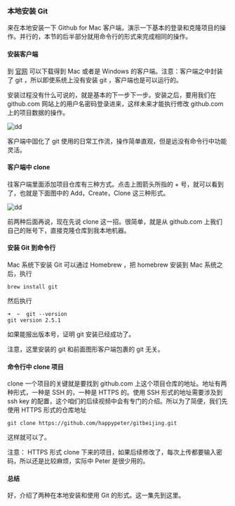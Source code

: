 ### 本地安装 Git

来在本地安装一下 Github for Mac 客户端，演示一下基本的登录和克隆项目的操作。并行的，本节的后半部分就用命令行的形式来完成相同的操作。

#### 安装客户端

到 [官网](https://desktop.github.com/) 可以下载得到 Mac 或者是 Windows 的客户端。注意：客户端之中封装了 git ，所以即使系统上没有安装 git ，客户端也是可以运行的。

安装过程没有什么可说的，就是基本的下一步下一步。安装之后，要用我们在 github.com 网站上的用户名密码登录进来，这样未来才能执行修改 github.com 上的项目数据的操作。

![dd](http://o86bpj665.bkt.clouddn.com/gitbeijing/githubformac.jpg)

客户端中固化了 git 使用的日常工作流，操作简单直观，但是远没有命令行中功能灵活。

#### 客户端中 clone

往客户端里面添加项目仓库有三种方式。点击上图箭头所指的 + 号，就可以看到了，也就是下面图中的 Add，Create，Clone 这三种形式。

![dd](http://o86bpj665.bkt.clouddn.com/gitbeijing/githubformac.jpg)

前两种后面再说，现在先说 clone 这一招。很简单，就是从 github.com 上我们自己的账号下，直接克隆仓库到我本地机器。

#### 安装 Git 到命令行

Mac 系统下安装 Git 可以通过 Homebrew ，把 homebrew 安装到 Mac 系统之后，执行

```
brew install git

```
然后执行

```
➜  ~  git --version
git version 2.5.1

```
如果能报出版本号，证明 git 安装已经成功了。

注意，这里安装的 git 和前面图形客户端包裹的 git 无关。

#### 命令行中 clone 项目

clone 一个项目的关键就是要找到 github.com 上这个项目仓库的地址。地址有两种形式，一种是 SSH 的，一种是 HTTPS 的。使用 SSH 形式的地址需要涉及到 ssh key 的配置，这个咱们的后续视频中会有专门的介绍。所以为了简便，我们先使用 HTTPS 形式的仓库地址

```
git clone https://github.com/happypeter/gitbeijing.git

```
这样就可以了。

注意： HTTPS 形式 clone 下来的项目，如果后续修改了，每次上传都要输入密码，所以还是比较麻烦，实际中 Peter 是很少用的。

#### 总结

好，介绍了两种在本地安装和使用 Git 的形式。这一集先到这里。
